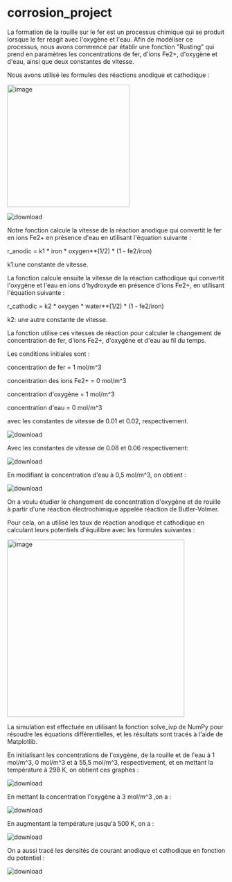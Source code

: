 # corrosion_project

La formation de la rouille sur le fer est un processus chimique qui se produit lorsque le fer réagit avec l'oxygène et l'eau. Afin de modéliser ce processus, nous avons commencé par établir une fonction "Rusting" qui prend en paramètres les concentrations de fer, d'ions Fe2+, d'oxygène et d'eau, ainsi que deux constantes de vitesse.

Nous avons utilisé les formules des réactions anodique et cathodique :

<img width="282" alt="image" src="https://user-images.githubusercontent.com/125261904/231500682-3cf1d9dc-0adb-420d-b6e5-d57ffa3c1a9e.png">

![download](https://user-images.githubusercontent.com/125261904/232252157-41356db6-7a67-41fb-b3bb-2fa0b11068d0.png)

Notre fonction calcule la vitesse de la réaction anodique qui convertit le fer en ions Fe2+ en présence d'eau en utilisant l'équation suivante :

 r_anodic = k1 * iron * oxygen**(1/2) * (1 - fe2/iron)
 
 k1:une constante de vitesse.
 
La fonction calcule ensuite la vitesse de la réaction cathodique qui convertit l'oxygène et l'eau en ions d'hydroxyde en présence d'ions Fe2+, en utilisant l'équation suivante :
 
 r_cathodic = k2 * oxygen * water**(1/2) * (1 - fe2/iron)
  
 k2: une autre constante de vitesse.
  
La fonction utilise ces vitesses de réaction pour calculer le changement de concentration de fer, d'ions Fe2+, d'oxygène et d'eau au fil du temps.

Les conditions initiales sont :

 concentration de fer = 1 mol/m^3

 concentration des ions Fe2+ = 0 mol/m^3

 concentration d'oxygène = 1 mol/m^3

 concentration d'eau = 0 mol/m^3

avec les constantes de vitesse de 0.01 et 0.02, respectivement.
  
  ![download](https://user-images.githubusercontent.com/125261904/232252188-b607bc2f-a471-4902-8e6d-6109e88e00d9.png)

  Avec les constantes de vitesse de 0.08 et 0.06 respectivement:
  
  ![download](https://user-images.githubusercontent.com/125261904/232252166-198311ef-5483-49f8-8ca0-1be5f8496285.png)

  En modifiant la concentration d'eau à 0,5 mol/m^3, on obtient :
  
  
  ![download](https://user-images.githubusercontent.com/125261904/232252210-30e802cb-b45a-43d5-be14-f7f7b26d4335.png)
  

On a voulu étudier le changement de concentration d'oxygène et de rouille à partir d'une réaction électrochimique appelée réaction de Butler-Volmer.

Pour cela, on a utilisé les taux de réaction anodique et cathodique en calculant leurs potentiels d'équilibre avec les formules suivantes :
 
<img width="409" alt="image" src="https://user-images.githubusercontent.com/125261904/231562591-96aefb22-2271-4c0c-82f6-5d07c165bb87.png">

La simulation est effectuée en utilisant la fonction solve_ivp de NumPy pour résoudre les équations différentielles, et les résultats sont tracés à l'aide de Matplotlib.

En initialisant les concentrations de l'oxygène, de la rouille et de l'eau à 1 mol/m^3, 0 mol/m^3 et à 55,5 mol/m^3, respectivement, et en mettant la température à 298 K, on obtient ces graphes :


  ![download](https://user-images.githubusercontent.com/125261904/231439849-4817d0e2-c67e-4732-a0de-d21e1122680c.png)
  
 En mettant la concentration l'oxygène à 3 mol/m^3 ,on a :

![download](https://user-images.githubusercontent.com/125261904/232291067-86a62de4-7972-4f96-a4cc-1f611073c22f.png)

 En augmentant la température jusqu'à 500 K, on a :
 
  ![download](https://user-images.githubusercontent.com/125261904/232291103-e2faefbb-608d-46aa-b66c-387692b19762.png)


On a aussi tracé les densités de courant anodique et cathodique en fonction du potentiel :

![download](https://user-images.githubusercontent.com/125261904/231443740-377d8d90-343a-41b5-a0f6-7351ba59b245.png)


  
  

  
  
  
  
   
   
   
  
  

  
  
  
  
